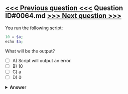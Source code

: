 [<<< Previous question <<<](0063.md)   Question ID#0064.md   [>>> Next question >>>](0065.md)
---

You run the following script:
```php
10 = $a;
echo $a;
```
What will be the output?

- [ ] A) Script will output an error.
- [ ] B) 10
- [ ] C) a
- [ ] D) 0

<details><summary><b>Answer</b></summary>
<p>
  Answer: <strong>A</strong>
</p>
</details>
